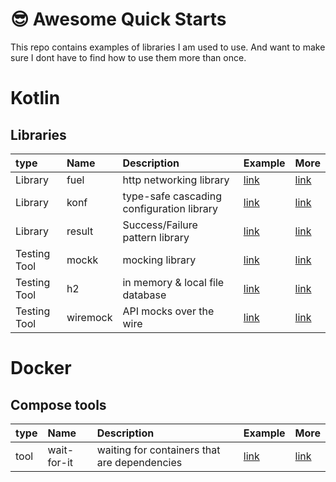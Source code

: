 # :sunglasses: Awesome Quick Starts

This repo contains examples of libraries I am used to use. And want to make sure I dont have to find how to use them more than once.

# Kotlin

## Libraries 

| type         | Name     | Description                               | Example                            | More                                          |
| :----------- | :------- | :---------------------------------------- | :--------------------------------- | :-------------------------------------------- |
| Library      | fuel     | http networking library                   | [link](kotlin/libraries/fuel.md)   | [link](https://github.com/kittinunf/fuel)     |
| Library      | konf     | type-safe cascading configuration library | [link](kotlin/libraries/konf.md)   | [link](https://github.com/uchuhimo/konf)      |
| Library      | result   | Success/Failure pattern library           | [link](kotlin/libraries/result.md) | [link](https://github.com/kittinunf/Result)   |
| Testing Tool | mockk    | mocking library                           | [link](kotlin/testing/mockk.md)    | [link](https://mockk.io/)                     |
| Testing Tool | h2       | in memory & local file database           | [link](kotlin/testing/h2.md)       | [link](https://h2database.com/html/main.html) |
| Testing Tool | wiremock | API mocks over the wire                   | [link](kotlin/testing/wiremock.md) | [link](https://wiremock.org/)                 |


# Docker

## Compose tools

| type | Name        | Description                                  | Example                       | More                                             |
| :--- | :---------- | :------------------------------------------- | :---------------------------- | :----------------------------------------------- |
| tool | wait-for-it | waiting for containers that are dependencies | [link](docker/wait-for-it.md) | [link](https://github.com/vishnubob/wait-for-it) |
